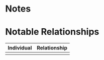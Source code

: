 # Notes



# Notable Relationships
| Individual | Relationship |
| ---------- | ------------ |
|            |              |

